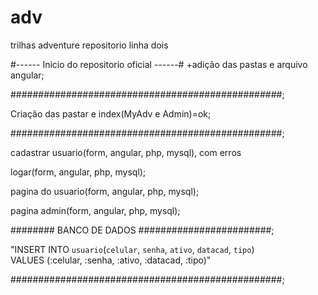 # adv
trilhas adventure repositorio
linha dois

#------ Inicio do repositorio oficial ------#
+adição das pastas e arquivo angular;

#################################################;

Criação das pastar e index(MyAdv e Admin)=ok;


#################################################;

cadastrar usuario(form, angular, php, mysql), com erros

logar(form, angular, php, mysql);

pagina do usuario(form, angular, php, mysql);

pagina admin(form, angular, php, mysql);






######## BANCO DE DADOS ########################;

"INSERT INTO `usuario`(`celular`, `senha`, `ativo`, `datacad`, `tipo`)  
VALUES (:celular, :senha, :ativo, :datacad, :tipo)"




#################################################;